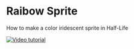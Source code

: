 # Raibow Sprite

How to make a color iridescent sprite in Half-Life

[![Video tutorial](http://img.youtube.com/vi/maYiBrBojwk/0.jpg)](http://www.youtube.com/watch?v=maYiBrBojwk)
